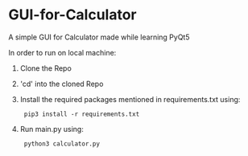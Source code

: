 # GUI-for-Calculator
A simple GUI for Calculator made while learning PyQt5

In order to run on local machine:

1. Clone the Repo

2. 'cd' into the cloned Repo

3. Install the required packages mentioned in requirements.txt using:

        pip3 install -r requirements.txt
        
4. Run main.py using:
    
        python3 calculator.py
